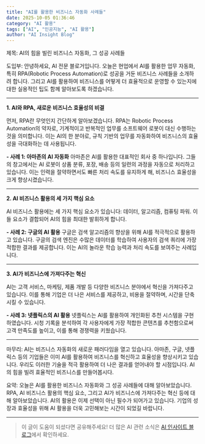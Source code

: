 ```yaml
---
title: "AI를 활용한 비즈니스 자동화 사례들"
date: 2025-10-05 01:36:46
category: "AI 활용"
tags: ["AI", "인공지능", "AI 활용"]
author: "AI Insight Blog"
---
```


제목: AI의 힘을 빌린 비즈니스 자동화, 그 성공 사례들

도입부:
안녕하세요, AI 전문 블로거입니다. 오늘은 현업에서 AI를 활용한 업무 자동화, 특히 RPA(Robotic Process Automation)로 성공을 거둔 비즈니스 사례들을 소개하려 합니다. 그리고 AI를 활용하여 비즈니스를 어떻게 더 효율적으로 운영할 수 있는지에 대한 실용적인 팁도 함께 알아보도록 하겠습니다.

---

**1. AI와 RPA, 새로운 비즈니스 효율성의 비결**

먼저, RPA란 무엇인지 간단하게 알아보겠습니다. RPA는 Robotic Process Automation의 약자로, 기계적이고 반복적인 업무를 소프트웨어 로봇이 대신 수행하는 것을 의미합니다. 이는 AI의 한 분야로, 규칙 기반의 업무를 자동화하여 비즈니스의 효율성을 극대화하는 데 사용됩니다.

**- 사례 1: 아마존의 AI 자동화**
아마존은 AI를 활용한 대표적인 회사 중 하나입니다. 그들의 창고에서는 AI 로봇이 상품 분류, 포장, 배송 등의 일련의 과정을 자동으로 처리하고 있습니다. 이는 인력을 절약하면서도 빠른 처리 속도를 유지하게 해, 비즈니스 효율성을 크게 향상시켰습니다.

---

**2. AI 비즈니스 활용의 세 가지 핵심 요소**

AI 비즈니스 활용에는 세 가지 핵심 요소가 있습니다: 데이터, 알고리즘, 컴퓨팅 파워. 이들 요소가 결합되어 AI의 힘을 최대한 발휘하게 합니다.

**- 사례 2: 구글의 AI 활용**
구글은 검색 알고리즘의 향상을 위해 AI를 적극적으로 활용하고 있습니다. 구글의 검색 엔진은 수많은 데이터를 학습하여 사용자의 검색 쿼리에 가장 적합한 결과를 제공합니다. 이는 AI의 놀라운 학습 능력과 처리 속도를 보여주는 사례입니다.

---

**3. AI가 비즈니스에 가져다주는 혁신**

AI는 고객 서비스, 마케팅, 제품 개발 등 다양한 비즈니스 분야에서 혁신을 가져다주고 있습니다. 이를 통해 기업은 더 나은 서비스를 제공하고, 비용을 절약하며, 시간을 단축시킬 수 있습니다.

**- 사례 3: 넷플릭스의 AI 활용**
넷플릭스는 AI를 활용하여 개인화된 추천 시스템을 구현하였습니다. 시청 기록을 분석하여 각 사용자에게 가장 적합한 콘텐츠를 추천함으로써 고객 만족도를 높이고, 이를 통해 경쟁력을 키웠습니다.

---

마무리:
AI는 비즈니스 자동화의 새로운 패러다임을 열고 있습니다. 아마존, 구글, 넷플릭스 등의 기업들은 이미 AI를 활용하여 비즈니스를 혁신하고 효율성을 향상시키고 있습니다. 우리도 이러한 기술을 적극 활용하여 더 나은 결과를 얻어내야 할 시점입니다. AI의 힘을 빌려 효율적인 비즈니스를 만들어봅시다. 

요약:
오늘은 AI를 활용한 비즈니스 자동화와 그 성공 사례들에 대해 알아보았습니다. RPA, AI 비즈니스 활용의 핵심 요소, 그리고 AI가 비즈니스에 가져다주는 혁신 등에 대해 알아보았습니다. AI의 활용은 이제 선택이 아닌 필수가 되어가고 있습니다. 기업의 성장과 효율성을 위해 AI 활용을 더욱 고민해보는 시간이 되었길 바랍니다.

---

> 이 글이 도움이 되셨다면 공유해주세요! 
> 더 많은 AI 관련 소식은 [AI 인사이트 블로그](https://tonyhwang1004.github.io/ai-insight-blog)에서 확인하세요.
